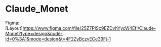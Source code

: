 # Claude_Monet

Figma: [Layout]https://www.figma.com/file/25Z7PISc9EZDvhYycW4Efl/Claude-Monet?type=design&node-id=0%3A1&mode=design&t=4F2ZyBczvECe39Fj-1
